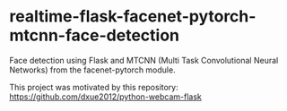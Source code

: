# realtime-flask-facenet-pytorch-mtcnn-face-detection
Face detection using Flask and MTCNN (Multi Task Convolutional Neural Networks) from the facenet-pytorch module.

This project was motivated by this repository:<br> https://github.com/dxue2012/python-webcam-flask
